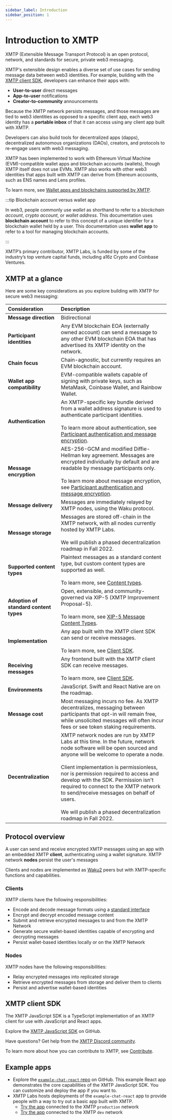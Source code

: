 ```yaml
---
sidebar_label: Introduction
sidebar_position: 1
---
```


# Introduction to XMTP

XMTP (Extensible Message Transport Protocol) is an open protocol, network, and standards for secure, private web3 messaging.

XMTP's extensible design enables a diverse set of use cases for sending message data between web3 identities. For example, building with the [XMTP client SDK](https://github.com/xmtp/xmtp-js), developers can enhance their apps with:

- **User-to-user** direct messages
- **App-to-user** notifications
- **Creator-to-community** announcements

Because the XMTP network persists messages, and those messages are tied to web3 identities as opposed to a specific client app, each web3 identity has a **portable inbox** of that it can access using any client app built with XMTP.

Developers can also build tools for decentralized apps (dapps), decentralized autonomous organizations (DAOs), creators, and protocols to re-engage users with web3 messaging.

XMTP has been implemented to work with Ethereum Virtual Machine (EVM)-compatible wallet apps and blockchain accounts (wallets), though XMTP itself does not use EVMs. XMTP also works with other web3 identities that apps built with XMTP can derive from Ethereum accounts, such as ENS names and Lens profiles.

To learn more, see [Wallet apps and blockchains supported by XMTP](wallets).

:::tip Blockchain account versus wallet app

In web3, people commonly use _wallet_ as shorthand to refer to a _blockchain account_, _crypto account_, or _wallet address_. This documentation uses **blockchain account** to refer to this concept of a unique identifier for a blockchain wallet held by a user. This documentation uses **wallet app** to refer to a tool for managing blockchain accounts.

:::

XMTP’s primary contributor, XMTP Labs, is funded by some of the industry’s top venture capital funds, including a16z Crypto and Coinbase Ventures.

## XMTP at a glance

Here are some key considerations as you explore building with XMTP for secure web3 messaging:

| Consideration | Description |
|:---|:---|
| **Message direction** | Bidirectional |
| **Participant identities** | Any EVM blockchain EOA (externally owned account) can send a message to any other EVM blockchain EOA that has advertised its XMTP identity on the network. |
| **Chain focus** | Chain-agnostic, but currently requires an EVM blockchain account. |
| **Wallet app compatibility** | EVM-compatible wallets capable of signing with private keys, such as MetaMask, Coinbase Wallet, and Rainbow Wallet. |
| **Authentication** | An XMTP-specific key bundle derived from a wallet address signature is used to authenticate participant identities. <br /><br /> To learn more about authentication, see [Participant authentication and message encryption](/docs/dev-concepts/security). |
| **Message encryption** | AES-256-GCM and modified Diffie-Hellman key agreement. Messages are encrypted individually by default and are readable by message participants only. <br /><br /> To learn more about message encryption, see [Participant authentication and message encryption](/docs/dev-concepts/security). |
| **Message delivery** | Messages are immediately relayed by XMTP nodes, using the Waku protocol. <!--<br /><br /> To learn more about how XMTP uses Waku, see What is the relationship between Waku and XMTP?--> |
| **Message storage** | Messages are stored off-chain in the XMTP network, with all nodes currently hosted by XMTP Labs. <br /><br /> We will publish a phased decentralization roadmap in Fall 2022. |
| **Supported content types** | Plaintext messages as a standard content type, but custom content types are supported as well. <br /><br /> To learn more, see [Content types](/docs/dev-concepts/content-types). |
| **Adoption of standard content types** | Open, extensible, and community-governed via XIP-5 (XMTP Improvement Proposal-5). <br /><br /> To learn more, see [XIP-5 Message Content Types](https://github.com/xmtp/XIPs/blob/main/XIPs/xip-5-message-content-types.md). |
| **Implementation** | Any app built with the XMTP client SDK can send or receive messages. <br /><br /> To learn more, see [Client SDK](/docs/client-sdk/javascript/tutorials/quickstart). |
| **Receiving messages** | Any frontend built with the XMTP client SDK can receive messages. <br /><br /> To learn more, see [Client SDK](/docs/client-sdk/javascript/tutorials/quickstart). |
| **Environments** | JavaScript. Swift and React Native are on the roadmap. |
| **Message cost** | Most messaging incurs no fee. As XMTP decentralizes, messaging between participants that opt-in will remain free, while unsolicited messages will often incur fees or see token staking requirements. <!--<br /><br /> To learn more, see Will XMTP have gas fees?--> |
| **Decentralization** | XMTP network nodes are run by XMTP Labs at this time. In the future, network node software will be open sourced and anyone will be welcome to operate a node. <br /><br /> Client implementation is permissionless, nor is permission required to access and develop with the SDK. Permission isn't required to connect to the XMTP network to send/receive messages on behalf of users. <br /><br /> We will publish a phased decentralization roadmap in Fall 2022. |

## Protocol overview

A user can send and receive encrypted XMTP messages using an app with an embedded XMTP **client**, authenticating using a wallet signature. XMTP network **nodes** persist the user's messages

Clients and nodes are implemented as [Waku2](https://rfc.vac.dev/spec/10/) peers but with XMTP-specific functions and capabilities.

### Clients

XMTP clients have the following responsibilities:

- Encode and decode message formats using a [standard interface](https://github.com/xmtp/XIPs/blob/main/XIPs/xip-5-message-content-types.md)
- Encrypt and decrypt encoded message content
- Submit and retrieve encrypted messages to and from the XMTP Network
- Generate secure wallet-based identities capable of encrypting and decrypting messages
- Persist wallet-based identities locally or on the XMTP Network

### Nodes

XMTP nodes have the following responsibilities:

- Relay encrypted messages into replicated storage
- Retrieve encrypted messages from storage and deliver them to clients
- Persist and advertise wallet-based identities

## XMTP client SDK

The XMTP JavaScript SDK is a TypeScript implementation of an XMTP client for use with JavaScript and React apps.

Explore the [XMTP JavaScript SDK](https://github.com/xmtp/xmtp-js) on GitHub.

Have questions? Get help from the [XMTP Discord community](https://discord.gg/xmtp).

To learn more about how you can contribute to XMTP, see [Contribute](contributing).

## Example apps

- Explore the [`example-chat-react` repo](https://github.com/xmtp/example-chat-react) on GitHub. This example React app demonstrates the core capabilities of the XMTP JavaScript SDK. You can customize and deploy the app if you want to.
- XMTP Labs hosts deployments of the `example-chat-react` app to provide people with a way to try out a basic app built with XMTP.
  - [Try the app](https://xmtp.chat/) connected to the XMTP `production` network
  - [Try the app](https://xmtp.vercel.app/) connected to the XMTP `dev` network
